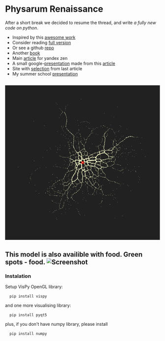 # Physarum Renaissance
After a short break we decided to resume the thread, and write *a fully new code on python*.
* Inspired by this [awesome work](https://www.sagejenson.com/physarum) 
* Consider reading [full version](http://eprints.uwe.ac.uk/15260/1/artl.2010.16.2.pdf) 
* Or see a github [repo](https://github.com/nicoptere/physarum) 
* Another [book](https://vk.com/doc2051067_510754815?hash=6340d9dab83513a13a&dl=a248f8b54b9a5b7b4c)
* Main [article](https://docs.google.com/document/d/1ClbqxgD-cvxd_-Bv_UkfGLSRMU6wBPmJgWGVIAutvJk/edit?usp=sharing) for yandex zen
* A small google-[presentation](https://docs.google.com/presentation/d/19BZZc_2k-FIpkyHzS-j621PmGsNUIOUnv2AHINWfEh8/edit?usp=sharing) made from this [article](http://eprints.uwe.ac.uk/15260/1/artl.2010.16.2.pdf)
* Site with [selection](https://www.sagejenson.com/physarum) from last article
* My summer school [presentation]()


![Screenshot](readme_images/file-535.png)
---
This model is also availible with food.
Green spots - food.
![Screenshot](readme_images/smallGrowth.gif)
---


### Instalation
Setup VisPy OpenGL library:
```
  pip install vispy
```
and one more visualising library:
```
  pip install pyqt5
```
plus, if you don't have numpy library, please install
```
  pip install numpy
```
